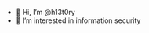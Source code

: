 - 👋 Hi, I’m @h13t0ry
- 👀 I’m interested in information security

<!---
h13t0ry/h13t0ry is a ✨ special ✨ repository because its `README.md` (this file) appears on your GitHub profile.
You can click the Preview link to take a look at your changes.
--->
